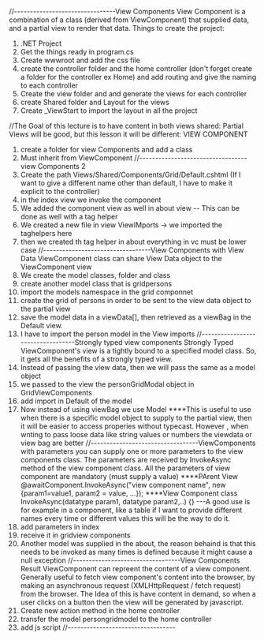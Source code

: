 //--------------------------------View Components
View Component is a combination of a class (derived from ViewComponent) that supplied data, and a partial view to render that data.
Things to create the project: 
1. .NET Project
2. Get the things ready in program.cs
3. Create wwwroot and add the css file
4. create the controller folder and the home controller (don't forget create a folder for the controller ex Home) and add routing and give the naming to each controller
5. Create the view folder and and generate the views for each controller
6. create Shared folder and Layout for the views
7. Create _ViewStart to import the layout in all the project

//The Goal of this lecture is to have content in both views shared: 
Partial Views will be good, but this lesson it will be different: 
VIEW COMPONENT
1. create a folder for view Components and add a class
2. Must inherit from ViewComponent
//----------------------------------view Components 2
3. Create the path Views/Shared/Components/Grid/Default.cshtml (If I want to give a different name other than default, I have to make it explicit to the controller)
4. in the index view we invoke the component
5. We added the component view as well in about view -- This can be done as well with a tag helper
6. We created a new file in view ViewIMports -> we imported the taghelpers here
7. then we created th <vc> tag helper in about everything in vc must be lower case
//----------------------------------View Components with View Data
ViewComponent class can share View Data object to the ViewComponent view
1. We create the model classes, folder and class
2. create another model class that is gridpersons
3. import the models namespace in the grid componnet
4. create the grid of persons in order to be sent to the view data object to the partial view
5. save the model data in a viewData[], then retrieved as a viewBag in the Default view.
6. I have to import the person model in the View imports
//----------------------------------Strongly typed view components
Strongly Typed ViewComponent's view is a tightly bound to a specified model class. So, it gets all the benefits of a strongly typed view.
1. Instead of passing the view data, then we will pass the same as a model object
2. we passed to the view the personGridModal object in GridViewComponents
3. add import in Default of the model
4. Now instead of using viewBag we use Model
****This is useful to use when there is a specific model object to supply to the partial view, then it will be easier to access properies without typecast. However , when wnting to pass loose data like string values or numbers the viewdata or view bag are better
//----------------------------------ViewComponents with parameters
you can supply one or more parameters to the view components class. The parameters are received by InvokeAsync method of the view component class.
All the parameters of view component are mandatory (must supply a value)
****PArent View
@awaitComponent.InvokeAsync("view component name", new {param1=value1, param2 = value, ...});
****View Component class
InvokeAsync(datatype param1, datatype param2,..) {}
---A good use is for example in a component, like a table if I want to provide different names every time or different values this will be the way to do it.
1. add parameters in index
2. receive it in gridview components
3. Another model was supplied in the about, the reason behaind is that this needs to be invoked as many times is defined because it might cause a null exception
//----------------------------------View Components Result
ViewComponent can repreent the content of a view component.
Generally useful to fetch view component's content into the browser, by making an asynchronous request (XMLHttpRequest / fetch request) from the browser.
The Idea of this is have content in demand, so when a user clicks on a button then the view will be generated by javascript.
1. Create new action method in the home controller
2. transfer the model persongridmodel to the home controller
3. add js script
//----------------------------------
